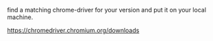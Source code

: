 find a matching chrome-driver for your version and put it on your local machine.

https://chromedriver.chromium.org/downloads